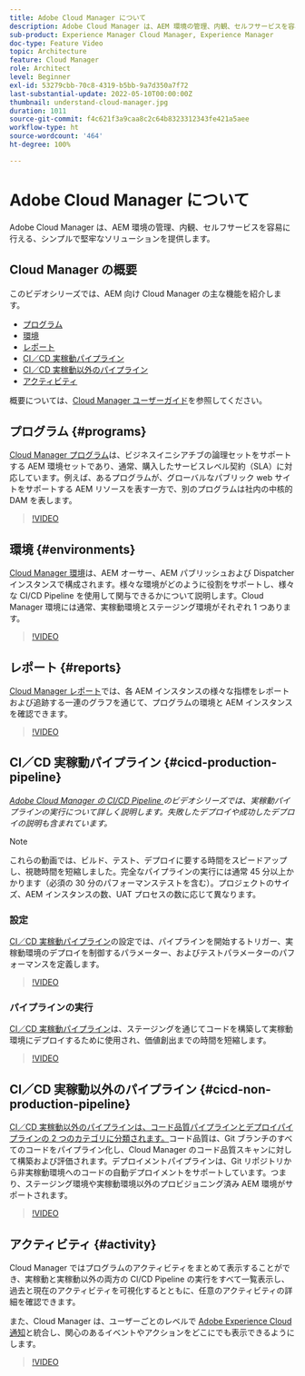 ```yaml
---
title: Adobe Cloud Manager について
description: Adobe Cloud Manager は、AEM 環境の管理、内観、セルフサービスを容易に行える、シンプルで堅牢なソリューションを提供します。
sub-product: Experience Manager Cloud Manager, Experience Manager
doc-type: Feature Video
topic: Architecture
feature: Cloud Manager
role: Architect
level: Beginner
exl-id: 53279cbb-70c8-4319-b5bb-9a7d350a7f72
last-substantial-update: 2022-05-10T00:00:00Z
thumbnail: understand-cloud-manager.jpg
duration: 1011
source-git-commit: f4c621f3a9caa8c2c64b8323312343fe421a5aee
workflow-type: ht
source-wordcount: '464'
ht-degree: 100%

---
```


# Adobe Cloud Manager について

Adobe Cloud Manager は、AEM 環境の管理、内観、セルフサービスを容易に行える、シンプルで堅牢なソリューションを提供します。

## Cloud Manager の概要

このビデオシリーズでは、AEM 向け Cloud Manager の主な機能を紹介します。

* [プログラム](#programs)
* [環境](#environments)
* [レポート](#reports)
* [CI／CD 実稼動パイプライン](#cicd-production-pipeline)
* [CI／CD 実稼動以外のパイプライン](#cicd-non-production-pipeline)
* [アクティビティ](#activity)

概要については、[Cloud Manager ユーザーガイド](https://experienceleague.adobe.com/docs/experience-manager-cloud-manager/content/introduction.html?lang=ja)を参照してください。

## プログラム {#programs}

[Cloud Manager プログラム](https://experienceleague.adobe.com/docs/experience-manager-cloud-manager/content/getting-started/program-setup.html?lang=ja)は、ビジネスイニシアチブの論理セットをサポートする AEM 環境セットであり、通常、購入したサービスレベル契約（SLA）に対応しています。例えば、あるプログラムが、グローバルなパブリック web サイトをサポートする AEM リソースを表す一方で、別のプログラムは社内の中核的 DAM を表します。

>[!VIDEO](https://video.tv.adobe.com/v/26313?quality=12&learn=on)

## 環境 {#environments}

[Cloud Manager 環境](https://experienceleague.adobe.com/docs/experience-manager-cloud-manager/content/using/managing-environments.html?lang=ja)は、AEM オーサー、AEM パブリッシュおよび Dispatcher インスタンスで構成されます。様々な環境がどのように役割をサポートし、様々な CI/CD Pipeline を使用して関与できるかについて説明します。Cloud Manager 環境には通常、実稼動環境とステージング環境がそれぞれ 1 つあります。

>[!VIDEO](https://video.tv.adobe.com/v/26318?quality=12&learn=on)

## レポート {#reports}

[Cloud Manager レポート](https://experienceleague.adobe.com/docs/experience-manager-cloud-manager/content/using/monitoring-environments.html?lang=ja)では、各 AEM インスタンスの様々な指標をレポートおよび追跡する一連のグラフを通じて、プログラムの環境と AEM インスタンスを確認できます。

>[!VIDEO](https://video.tv.adobe.com/v/26315?quality=12&learn=on)

## CI／CD 実稼動パイプライン {#cicd-production-pipeline}

*[Adobe Cloud Manager の CI/CD Pipeline ](./use-the-cicd-pipeline-in-cloud-manager-for-aem.md) のビデオシリーズでは、実稼動パイプラインの実行について詳しく説明します。失敗したデプロイや成功したデプロイの説明も含まれています。*

>[!NOTE]
>
> これらの動画では、ビルド、テスト、デプロイに要する時間をスピードアップし、視聴時間を短縮しました。完全なパイプラインの実行には通常 45 分以上かかります（必須の 30 分のパフォーマンステストを含む）。プロジェクトのサイズ、AEM インスタンスの数、UAT プロセスの数に応じて異なります。

### 設定

[CI／CD 実稼動パイプライン](https://experienceleague.adobe.com/docs/experience-manager-cloud-manager/content/using/pipelines/production-pipelines.html?lang=ja)の設定では、パイプラインを開始するトリガー、実稼動環境のデプロイを制御するパラメーター、およびテストパラメーターのパフォーマンスを定義します。

>[!VIDEO](https://video.tv.adobe.com/v/26314?quality=12&learn=on)

### パイプラインの実行

[CI／CD 実稼動パイプライン](https://experienceleague.adobe.com/docs/experience-manager-cloud-manager/content/using/code-deployment.html?lang=ja)は、ステージングを通じてコードを構築して実稼動環境にデプロイするために使用され、価値創出までの時間を短縮します。

>[!VIDEO](https://video.tv.adobe.com/v/26317?quality=12&learn=on)

## CI／CD 実稼動以外のパイプライン {#cicd-non-production-pipeline}

[CI／CD 実稼動以外のパイプラインは、コード品質パイプラインとデプロイパイプラインの 2 つのカテゴリに分類されます。](https://experienceleague.adobe.com/docs/experience-manager-cloud-manager/content/using/pipelines/production-pipelines.html?lang=ja)コード品質は、Git ブランチのすべてのコードをパイプライン化し、Cloud Manager のコード品質スキャンに対して構築および評価されます。デプロイメントパイプラインは、Git リポジトリから非実稼動環境へのコードの自動デプロイメントをサポートしています。つまり、ステージング環境や実稼動環境以外のプロビジョニング済み AEM 環境がサポートされます。

>[!VIDEO](https://video.tv.adobe.com/v/26316?quality=12&learn=on)

## アクティビティ {#activity}

Cloud Manager ではプログラムのアクティビティをまとめて表示することができ、実稼動と実稼動以外の両方の CI/CD Pipeline の実行をすべて一覧表示し、過去と現在のアクティビティを可視化するとともに、任意のアクティビティの詳細を確認できます。

また、Cloud Manager は、ユーザーごとのレベルで [Adobe Experience Cloud 通知](https://experienceleague.adobe.com/docs/experience-manager-cloud-manager/content/using/notifications.html?lang=ja)と統合し、関心のあるイベントやアクションをどこにでも表示できるようにします。

>[!VIDEO](https://video.tv.adobe.com/v/26319?quality=12&learn=on)
